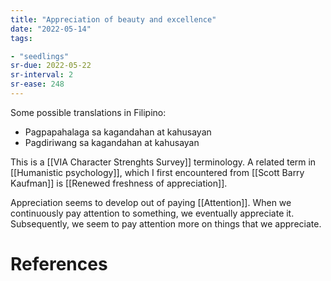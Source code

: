 ```yaml
---
title: "Appreciation of beauty and excellence"
date: "2022-05-14"
tags:

- "seedlings"
sr-due: 2022-05-22
sr-interval: 2
sr-ease: 248
---
```


Some possible translations in Filipino:
- Pagpapahalaga sa kagandahan at kahusayan
- Pagdiriwang sa kagandahan at kahusayan

This is a [[VIA Character Strenghts Survey]] terminology. A related term in [[Humanistic psychology]], which I first encountered from [[Scott Barry Kaufman]] is [[Renewed freshness of appreciation]].

Appreciation seems to develop out of paying [[Attention]]. When we continuously pay attention to something, we eventually appreciate it. Subsequently, we seem to pay attention more on things that we appreciate.

# References

